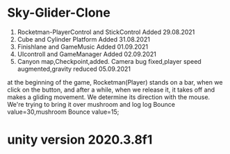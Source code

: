 # Sky-Glider-Clone
1) Rocketman-PlayerControl and StickControl Added 29.08.2021
2) Cube and Cylinder Platform Added  31.08.2021
3) Finishlane and GameMusic Added 01.09.2021
4) UIcontroll and GameManager Added 02.09.2021
5) Canyon map,Checkpoint,added. Camera bug fixed,player speed augmented,gravity reduced  05.09.2021



at the beginning of the game, Rocketman(Player) stands on a bar,
when we click on the button, and after a while, when we release it, 
it takes off and makes a gliding movement.
We determine its direction with the mouse. We're trying to bring it over mushroom and  log
log Bounce value=30,mushroom Bounce value=15;


# unity version 2020.3.8f1
